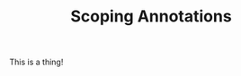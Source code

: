 ﻿---
layout: src/layouts/Default.astro
pubDate: 2025-09-15
modDate: 2025-09-15
title: Scoping Annotations
description: What annotations are required to link Argo CD applications to Octopus Projects
navTitle: Scoping Annotations
navSection: Annotations
navOrder: 20
hideInThisSectionHeader: true
---

This is a thing!
